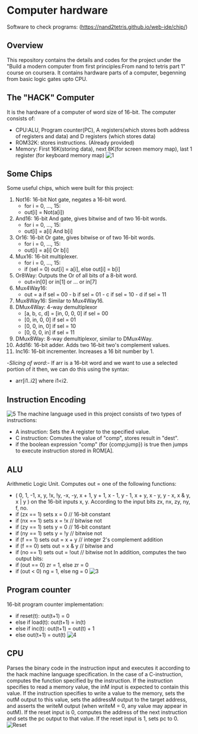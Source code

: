 # Computer hardware
Software to check programs: (https://nand2tetris.github.io/web-ide/chip/)
## Overview
 This repository contains the details and codes for the project under the "Build a modern computer from first principles:From nand to tetris part 1" course on coursera. It contains hardware parts of a computer, begenning from basic logic gates upto CPU.
## The "HACK" Computer
It is the hardware of a computer of word size of 16-bit. The computer consists of: 
- CPU:ALU, Program counter(PC), A registers(which stores both address of registers and data) and D registers (which stores data)
- ROM32K: stores instructions. (Already provided)
- Memory: First 16K(storing data), next 8K(for screen memory map), last 1 register (for keyboard memory map)
![1](https://github.com/user-attachments/assets/e65801a4-c970-47b3-ad0b-c0a70588cdfc)
## Some Chips
Some useful chips, which were built for this project:
1. Not16: 16-bit Not gate, negates a 16-bit word.
   - for i = 0, ..., 15:
   - out[i] = Not(a[i])
2. And16: 16-bit And gate, gives bitwise and of two 16-bit words.
   - for i = 0, ..., 15:
   - out[i] = a[i] And b[i]
3. Or16: 16-bit Or gate, gives bitwise or of two 16-bit words.
   - for i = 0, ..., 15:
   - out[i] = a[i] Or b[i]
4. Mux16: 16-bit multiplexer.
   - for i = 0, ..., 15:
   - if (sel = 0) out[i] = a[i], else out[i] = b[i]
6. Or8Way: Outputs the Or of all bits of a 8-bit word.
   - out=in[0] or in[1] or ... or in[7]
7. Mux4Way16:
   - out = a if sel = 00
         - b if sel = 01
         - c if sel = 10
         - d if sel = 11
8. Mux8Way16: Similar to Mux4Way16.
9. DMux4Way: 4-way demultiplexor
   - [a, b, c, d] = [in, 0, 0, 0] if sel = 00
   - [0, in, 0, 0] if sel = 01
   - [0, 0, in, 0] if sel = 10
   - [0, 0, 0, in] if sel = 11
10. DMux8Way: 8-way demultiplexor, similar to DMux4Way.
11. Add16: 16-bit adder. Adds two 16-bit two's complement values.
12. Inc16: 16-bit incrementer. Increases a 16 bit number by 1.

-*Slicing of word*:-
If arr is a 16-bit word and we want to use a selected portion of it then, we can do this using the syntax:
- arr[i1..i2] where i1<i2.
## Instruction Encoding
![5](https://github.com/user-attachments/assets/5a58e9e8-6aba-4e16-91ce-150978c1409a)
The machine language used in this project consists of two types of instructions:
- A instruction: Sets the A register to the specified value.
- C instruction: Comutes the value of "comp", stores result in "dest".
- if the boolean expression "comp" (for {comp;jump}) is true then jumps to execute instruction stored in ROM[A].
## ALU
Arithmetic Logic Unit. Computes out = one of the following functions:
- ( 0, 1, -1, x, y, !x, !y, -x, -y, x + 1, y + 1, x - 1, y - 1, x + y, x - y, y - x, x & y, x | y ) on the 16-bit inputs x, y.
According to the input bits zx, nx, zy, ny, f, no.
- if (zx == 1) sets x = 0        // 16-bit constant
- if (nx == 1) sets x = !x       // bitwise not
- if (zy == 1) sets y = 0        // 16-bit constant
- if (ny == 1) sets y = !y       // bitwise not
- if (f == 1)  sets out = x + y  // integer 2's complement addition
- if (f == 0)  sets out = x & y  // bitwise and
- if (no == 1) sets out = !out   // bitwise not
In addition, computes the two output bits:
- if (out == 0) zr = 1, else zr = 0
- if (out < 0)  ng = 1, else ng = 0
![3](https://github.com/user-attachments/assets/7e5d76d0-16d0-4a13-a9aa-f25dc7fdc58d)
## Program counter
16-bit program counter implementation:
- if      reset(t): out(t+1) = 0
- else if load(t):  out(t+1) = in(t)
- else if inc(t):   out(t+1) = out(t) + 1
- else              out(t+1) = out(t)
![4](https://github.com/user-attachments/assets/bd38abfb-b918-4cf7-bb3c-3ccd11132db7)
## CPU
Parses the binary code in the instruction input and executes it according to the hack machine language specification. In the case of a C-instruction, computes the function specified by the instruction. If the instruction specifies to read a memory value, the inM input is expected to contain this value. If the instruction specifies to write a value to the memory, sets the outM output to this value, sets the addressM output to the target address, and asserts the writeM output (when writeM = 0, any value may appear in outM). If the reset input is 0, computes the address of the next instruction and sets the pc output to that value. If the reset input is 1, sets pc to 0.
![Reset](https://github.com/user-attachments/assets/ee4a0e00-c293-4853-b1e5-6e0b85b81daf)
